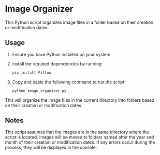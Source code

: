 # Image Organizer

This Python script organizes image files in a folder based on their creation or modification dates.

## Usage

1. Ensure you have Python installed on your system.
2. Install the required dependencies by running:
   
    ```bash
    pip install Pillow
    ```
   
3. Copy and paste the following command to run the script:

    ```bash
    python image_organizer.py
    ```

This will organize the image files in the current directory into folders based on their creation or modification dates.

## Notes

This script assumes that the images are in the same directory where the script is located.
Images will be moved to folders named after the year and month of their creation or modification dates.
If any errors occur during the process, they will be displayed in the console.

